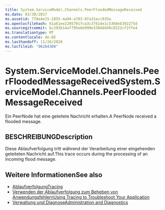 ```yaml
---
title: System.ServiceModel.Channels.PeerFloodedMessageReceived
ms.date: 03/30/2017
ms.assetid: 778e4e15-2855-4a94-a703-8fa31acc935a
ms.openlocfilehash: 61a61ee2205791fca3c37814e1c5368eb392275d
ms.sourcegitcommit: bc293b14af795e0e999e3304dd40c0222cf2ffe4
ms.translationtype: MT
ms.contentlocale: de-DE
ms.lasthandoff: 11/26/2020
ms.locfileid: "96264308"
---
```

# <a name="systemservicemodelchannelspeerfloodedmessagereceived"></a><span data-ttu-id="4787d-102">System.ServiceModel.Channels.PeerFloodedMessageReceived</span><span class="sxs-lookup"><span data-stu-id="4787d-102">System.ServiceModel.Channels.PeerFloodedMessageReceived</span></span>

<span data-ttu-id="4787d-103">Ein PeerNode hat eine geleitete Nachricht erhalten.</span><span class="sxs-lookup"><span data-stu-id="4787d-103">A PeerNode received a flooded message.</span></span>  
  
## <a name="description"></a><span data-ttu-id="4787d-104">BESCHREIBUNG</span><span class="sxs-lookup"><span data-stu-id="4787d-104">Description</span></span>  

 <span data-ttu-id="4787d-105">Diese Ablaufverfolgung tritt während der Verarbeitung einer eingehenden geleiteten Nachricht auf.</span><span class="sxs-lookup"><span data-stu-id="4787d-105">This trace occurs during the processing of an incoming flood message.</span></span>  
  
## <a name="see-also"></a><span data-ttu-id="4787d-106">Weitere Informationen</span><span class="sxs-lookup"><span data-stu-id="4787d-106">See also</span></span>

- [<span data-ttu-id="4787d-107">Ablaufverfolgung</span><span class="sxs-lookup"><span data-stu-id="4787d-107">Tracing</span></span>](index.md)
- [<span data-ttu-id="4787d-108">Verwenden der Ablaufverfolgung zum Beheben von Anwendungsfehlern</span><span class="sxs-lookup"><span data-stu-id="4787d-108">Using Tracing to Troubleshoot Your Application</span></span>](using-tracing-to-troubleshoot-your-application.md)
- [<span data-ttu-id="4787d-109">Verwaltung und Diagnose</span><span class="sxs-lookup"><span data-stu-id="4787d-109">Administration and Diagnostics</span></span>](../index.md)
